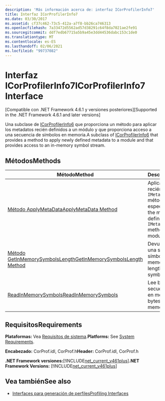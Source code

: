 ```yaml
---
description: 'Más información acerca de: interfaz ICorProfilerInfo7'
title: Interfaz ICorProfilerInfo7
ms.date: 03/30/2017
ms.assetid: cf37c462-73c5-412a-a7f8-bb26ca746313
ms.openlocfilehash: 7a33472d5562ad57d38291c64f8da7021ae2fe91
ms.sourcegitcommit: ddf7edb67715a5b9a45e3dd44536dabc153c1de0
ms.translationtype: MT
ms.contentlocale: es-ES
ms.lasthandoff: 02/06/2021
ms.locfileid: "99737082"
---
```

# <a name="icorprofilerinfo7-interface"></a><span data-ttu-id="c3ca2-103">Interfaz ICorProfilerInfo7</span><span class="sxs-lookup"><span data-stu-id="c3ca2-103">ICorProfilerInfo7 Interface</span></span>

<span data-ttu-id="c3ca2-104">[Compatible con .NET Framework 4.6.1 y versiones posteriores]</span><span class="sxs-lookup"><span data-stu-id="c3ca2-104">[Supported in the .NET Framework 4.6.1 and later versions]</span></span>  
  
 <span data-ttu-id="c3ca2-105">Una subclase de [ICorProfilerInfo6](icorprofilerinfo6-interface.md) que proporciona un método para aplicar los metadatos recién definidos a un módulo y que proporciona acceso a una secuencia de símbolos en memoria.</span><span class="sxs-lookup"><span data-stu-id="c3ca2-105">A subclass of [ICorProfilerInfo6](icorprofilerinfo6-interface.md) that provides a method to apply newly defined metadata to a module and that provides access to an in-memory symbol stream.</span></span>  
  
## <a name="methods"></a><span data-ttu-id="c3ca2-106">Métodos</span><span class="sxs-lookup"><span data-stu-id="c3ca2-106">Methods</span></span>  
  
|<span data-ttu-id="c3ca2-107">Método</span><span class="sxs-lookup"><span data-stu-id="c3ca2-107">Method</span></span>|<span data-ttu-id="c3ca2-108">Descripción</span><span class="sxs-lookup"><span data-stu-id="c3ca2-108">Description</span></span>|  
|------------|-----------------|  
|[<span data-ttu-id="c3ca2-109">Método ApplyMetaData</span><span class="sxs-lookup"><span data-stu-id="c3ca2-109">ApplyMetaData Method</span></span>](icorprofilerinfo7-applymetadata-method.md)|<span data-ttu-id="c3ca2-110">Aplica los metadatos recién definidos por los `IMetadataEmit::Define*` métodos a un módulo especificado.</span><span class="sxs-lookup"><span data-stu-id="c3ca2-110">Applies the metadata newly defined by the `IMetadataEmit::Define*` methods to a specified module.</span></span>|  
|[<span data-ttu-id="c3ca2-111">Método GetInMemorySymbolsLength</span><span class="sxs-lookup"><span data-stu-id="c3ca2-111">GetInMemorySymbolsLength Method</span></span>](icorprofilerinfo7-getinmemorysymbolslength-method.md)|<span data-ttu-id="c3ca2-112">Devuelve la longitud de una secuencia de símbolos en memoria.</span><span class="sxs-lookup"><span data-stu-id="c3ca2-112">Returns the length of an in-memory symbol stream.</span></span>|  
|[<span data-ttu-id="c3ca2-113">ReadInMemorySymbols</span><span class="sxs-lookup"><span data-stu-id="c3ca2-113">ReadInMemorySymbols</span></span>](icorprofilerinfo7-readinmemorysymbols.md)|<span data-ttu-id="c3ca2-114">Lee bytes de una secuencia de símbolos en memoria.</span><span class="sxs-lookup"><span data-stu-id="c3ca2-114">Reads bytes from an in-memory symbol stream.</span></span>|  
  
## <a name="requirements"></a><span data-ttu-id="c3ca2-115">Requisitos</span><span class="sxs-lookup"><span data-stu-id="c3ca2-115">Requirements</span></span>  

 <span data-ttu-id="c3ca2-116">**Plataformas:** Vea [Requisitos de sistema](../../get-started/system-requirements.md).</span><span class="sxs-lookup"><span data-stu-id="c3ca2-116">**Platforms:** See [System Requirements](../../get-started/system-requirements.md).</span></span>  
  
 <span data-ttu-id="c3ca2-117">**Encabezado:** CorProf.idl, CorProf.h</span><span class="sxs-lookup"><span data-stu-id="c3ca2-117">**Header:** CorProf.idl, CorProf.h</span></span>  
  
 <span data-ttu-id="c3ca2-118">**.NET Framework versiones:**[!INCLUDE[net_current_v461plus](../../../../includes/net-current-v461plus-md.md)]</span><span class="sxs-lookup"><span data-stu-id="c3ca2-118">**.NET Framework Versions:** [!INCLUDE[net_current_v461plus](../../../../includes/net-current-v461plus-md.md)]</span></span>  
  
## <a name="see-also"></a><span data-ttu-id="c3ca2-119">Vea también</span><span class="sxs-lookup"><span data-stu-id="c3ca2-119">See also</span></span>

- [<span data-ttu-id="c3ca2-120">Interfaces para generación de perfiles</span><span class="sxs-lookup"><span data-stu-id="c3ca2-120">Profiling Interfaces</span></span>](profiling-interfaces.md)
